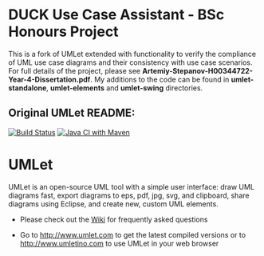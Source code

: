 
# DUCK Use Case Assistant - BSc Honours Project

This is a fork of UMLet extended with functionality to verify the compliance of UML use case diagrams and their consistency with use case scenarios. For full details of the project, please see **Artemiy-Stepanov-H00344722-Year-4-Dissertation.pdf**. My additions to the code can be found in **umlet-standalone**, **umlet-elements** and **umlet-swing** directories.

## Original UMLet README:

[![Build Status](https://api.travis-ci.org/umlet/umlet.svg?branch=master)](https://travis-ci.org/umlet/umlet) [![Java CI with Maven](https://github.com/umlet/umlet/actions/workflows/maven.yml/badge.svg)](https://github.com/umlet/umlet/actions/workflows/maven.yml)
# UMLet
UMLet is an open-source UML tool with a simple user interface: draw UML diagrams fast, export diagrams to eps, pdf, jpg, svg, and clipboard, share diagrams using Eclipse, and create new, custom UML elements. 

* Please check out the [Wiki](https://github.com/umlet/umlet/wiki) for frequently asked questions

* Go to http://www.umlet.com to get the latest compiled versions or to http://www.umletino.com to use UMLet in your web browser
